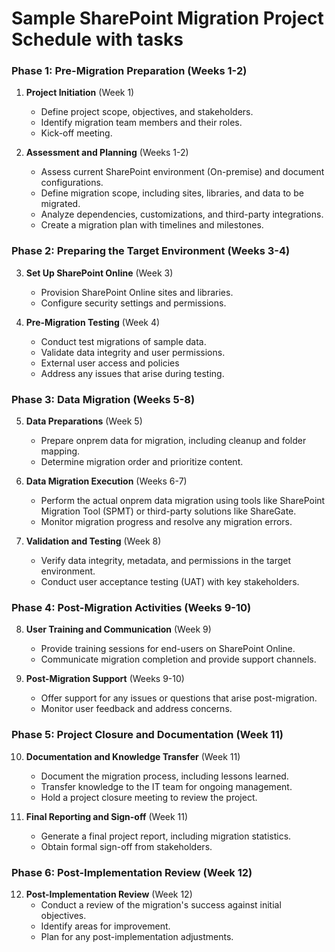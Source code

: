 <h1><strong>Sample SharePoint Migration Project Schedule with tasks</strong></h1>
<h3><strong>Phase 1: Pre-Migration Preparation (Weeks 1-2)</strong></h3>
<ol>
<li>
<p><strong>Project Initiation</strong> (Week 1)</p>
<ul>
<li>Define project scope, objectives, and stakeholders.</li>
<li>Identify migration team members and their roles.</li>
<li>Kick-off meeting.</li>
</ul>
</li>
<li>
<p><strong>Assessment and Planning</strong> (Weeks 1-2)</p>
<ul>
<li>Assess current SharePoint environment (On-premise) and document configurations.</li>
<li>Define migration scope, including sites, libraries, and data to be migrated.</li>
<li>Analyze dependencies, customizations, and third-party integrations.</li>
<li>Create a migration plan with timelines and milestones.</li>
</ul>
</li>
</ol>
<h3><strong>Phase 2: Preparing the Target Environment (Weeks 3-4)</strong></h3>
<ol start="3">
<li>
<p><strong>Set Up SharePoint Online</strong> (Week 3)</p>
<ul>
<li>Provision SharePoint Online sites and libraries.</li>
<li>Configure security settings and permissions.</li>
</ul>
</li>
<li>
<p><strong>Pre-Migration Testing</strong> (Week 4)</p>
<ul>
<li>Conduct test migrations of sample data.</li>
<li>Validate data integrity and user permissions.</li>
<li>External user access and policies</li>
<li>Address any issues that arise during testing.</li>
</ul>
</li>
</ol>
<h3><strong>Phase 3: Data Migration (Weeks 5-8)</strong></h3>
<ol start="5">
<li>
<p><strong>Data Preparations</strong> (Week 5)</p>
<ul>
<li>Prepare onprem data for migration, including cleanup and folder mapping.</li>
<li>Determine migration order and prioritize content.</li>
</ul>
</li>
<li>
<p><strong>Data Migration Execution</strong> (Weeks 6-7)</p>
<ul>
<li>Perform the actual onprem data migration using tools like SharePoint Migration Tool (SPMT) or third-party solutions like ShareGate.</li>
<li>Monitor migration progress and resolve any migration errors.</li>
</ul>
</li>
<li>
<p><strong>Validation and Testing</strong> (Week 8)</p>
<ul>
<li>Verify data integrity, metadata, and permissions in the target environment.</li>
<li>Conduct user acceptance testing (UAT) with key stakeholders.</li>
</ul>
</li>
</ol>
<h3><strong>Phase 4: Post-Migration Activities (Weeks 9-10)</strong></h3>
<ol start="8">
<li>
<p><strong>User Training and Communication</strong> (Week 9)</p>
<ul>
<li>Provide training sessions for end-users on SharePoint Online.</li>
<li>Communicate migration completion and provide support channels.</li>
</ul>
</li>
<li>
<p><strong>Post-Migration Support</strong> (Weeks 9-10)</p>
<ul>
<li>Offer support for any issues or questions that arise post-migration.</li>
<li>Monitor user feedback and address concerns.</li>
</ul>
</li>
</ol>
<h3><strong>Phase 5: Project Closure and Documentation (Week 11)</strong></h3>
<ol start="10">
<li>
<p><strong>Documentation and Knowledge Transfer</strong> (Week 11)</p>
<ul>
<li>Document the migration process, including lessons learned.</li>
<li>Transfer knowledge to the IT team for ongoing management.</li>
<li>Hold a project closure meeting to review the project.</li>
</ul>
</li>
<li>
<p><strong>Final Reporting and Sign-off</strong> (Week 11)</p>
<ul>
<li>Generate a final project report, including migration statistics.</li>
<li>Obtain formal sign-off from stakeholders.</li>
</ul>
</li>
</ol>
<h3><strong>Phase 6: Post-Implementation Review (Week 12)</strong></h3>
<ol start="12">
<li><strong>Post-Implementation Review</strong> (Week 12)
<ul>
<li>Conduct a review of the migration's success against initial objectives.</li>
<li>Identify areas for improvement.</li>
<li>Plan for any post-implementation adjustments.</li>
</ul>
</li>
</ol>

